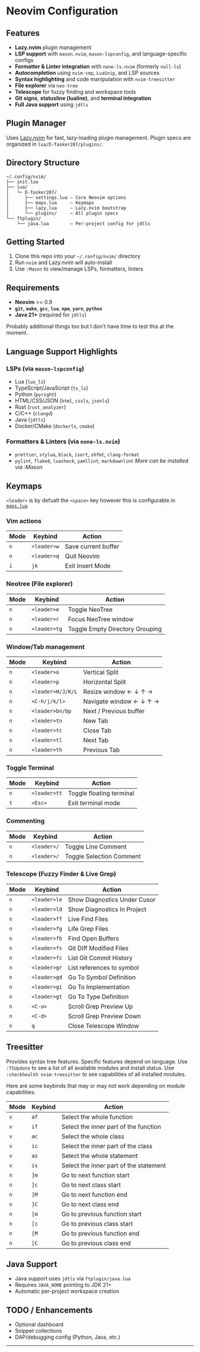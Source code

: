 # Neovim Configuration

## Features

- **Lazy.nvim** plugin management
- **LSP support** with `mason.nvim`, `mason-lspconfig`, and language-specific configs
- **Formatter & Linter integration** with `none-ls.nvim` (formerly `null-ls`)
- **Autocompletion** using `nvim-cmp`, `LuaSnip`, and LSP sources
- **Syntax highlighting** and code manipulation with `nvim-treesitter`
- **File explorer** via `neo-tree`
- **Telescope** for fuzzy finding and workspace tools
- **Git signs**, **statusline (lualine)**, and **terminal integration**
- **Full Java support** using `jdtls`

## Plugin Manager

Uses [Lazy.nvim](https://github.com/folke/lazy.nvim) for fast, lazy-loading plugin management.
Plugin specs are organized in `lua/D-Tasker207/plugins/`.

## Directory Structure

```text
~/.config/nvim/
├── init.lua
├── lua/
│   └─ D-Tasker207/
│      ├── settings.lua – Core Neovim options
│      ├── maps.lua     – Keymaps
│      ├── lazy.lua     – Lazy.nvim bootstrap
│      └── plugins/     – All plugin specs
└── ftplugin/
    └── java.lua        – Per-project config for jdtls
```

## Getting Started

1. Clone this repo into your `~/.config/nvim/` directory
2. Run `nvim` and Lazy.nvim will auto-install
3. Use `:Mason` to view/manage LSPs, formatters, linters

## Requirements

- **Neovim** >= 0.9
- **`git`**, **`make`**, **`gcc`**, **`lua`**, **`npm`**, **`yarn`**, **`python`**
- **Java 21+** (required for `jdtls`)

Probably additional things too but I don't have time to test this at the moment.

## Language Support Highlights

### LSPs (via `mason-lspconfig`)

- Lua (`lua_ls`)
- TypeScript/JavaScript (`ts_ls`)
- Python (`pyright`)
- HTML/CSS/JSON (`html`, `cssls`, `jsonls`)
- Rust (`rust_analyzer`)
- C/C++ (`clangd`)
- Java (`jdtls`)
- Docker/CMake (`dockerls`, `cmake`)

### Formatters & Linters (via `none-ls.nvim`)

- `prettier`, `stylua`, `black`, `isort`, `shfmt`, `clang-format`
- `pylint`, `flake8`, `luacheck`, `yamllint`, `markdownlint`
_More can be installed via :Mason_

## Keymaps

`<leader>` is by defualt the `<space>` key however this is configurable in [`maps.lua`](./lua/D-Tasker207/maps.lua)

### Vim actions

| Mode  | Keybind           | Action                             |
| ----- | ----------------- | ---------------------------------- |
| `n`   | `<leader>w`       | Save current buffer                |
| `n`   | `<leader>q`       | Quit Neovim                        |
| `i`   | `jk`              | Exit Insert Mode                   |

### Neotree (File explorer)

| Mode  | Keybind           | Action                             |
| ----- | ----------------- | ---------------------------------- |
| `n`   | `<leader>e`       | Toggle NeoTree                     |
| `n`   | `<leader>r`       | Focus NeoTree window               |
| `n`   | `<leader>tg`      | Toggle Empty Directory Grouping    |

### Window/Tab management

| Mode  | Keybind           | Action                             |
| ----- | ----------------- | ---------------------------------- |
| `n`   | `<leader>o`       | Vertical Split                     |
| `n`   | `<leader>p`       | Horizontal Split                   |
| `n`   | `<leader>H/J/K/L` | Resize window ← ↓ ↑ →              |
| `n`   | `<C-h/j/k/l>`     | Navigate window ← ↓ ↑ →            |
| `n`   | `<leader>bn/bp`   | Next / Previous buffer             |
| `n`   | `<leader>tn`      | New Tab                            |
| `n`   | `<leader>tc`      | Close Tab                          |
| `n`   | `<leader>tl`      | Next Tab                           |
| `n`   | `<leader>th`      | Previous Tab                       |

### Toggle Terminal

| Mode  | Keybind           | Action                             |
| ----- | ----------------- | ---------------------------------- |
| `n`   | `<leader>tt`      | Toggle floating terminal           |
| `t`   | `<Esc>`           | Exit terminal mode                 |

### Commenting

| Mode  | Keybind           | Action                             |
| ----- | ----------------- | ---------------------------------- |
| `n`   | `<leader>/`       | Toggle Line Comment                |
| `n`   | `<leader>/`       | Toggle Selection Comment           |

### Telescope (Fuzzy Finder & Live Grep)

| Mode  | Keybind           | Action                             |
| ----- | ----------------- | ---------------------------------- |
| `n`   | `<leader>le`      | Show Diagnostics Under Cusor       |
| `n`   | `<leader>ld`      | Show Diagnostics In Project        |
| `n`   | `<leader>ff`      | Live Find Files                    |
| `n`   | `<leader>fg`      | Life Grep Files                    |
| `n`   | `<leader>fb`      | Find Open Buffers                  |
| `n`   | `<leader>fs`      | Git Diff Modified Files            |
| `n`   | `<leader>fc`      | List Git Commit History            |
| `n`   | `<leader>gr`      | List references to symbol          |
| `n`   | `<leader>gd`      | Go To Symbol Definition            |
| `n`   | `<leader>gi`      | Go To Implementation               |
| `n`   | `<leader>gt`      | Go To Type Definition              |
| `n`   | `<C-u>`           | Scroll Grep Preview Up             |
| `n`   | `<C-d>`           | Scroll Grep Preview Down           |
| `n`   | `q`               | Close Telescope Window             |

## Treesitter
Provides syntax tree features. Specific features depend on language.
Use `:TSUpdate` to see a list of all available modules and install status.
Use `:checkhealth nvim-treesitter` to see capabilities of all installed modules.

Here are some keybinds that may or may not work depending on module capabilities.

| Mode  | Keybind           | Action                                 |
| ----- | ----------------- | -------------------------------------- |
| `v`   | `af`              | Select the whole function              |
| `v`   | `if`              | Select the inner part of the function  |
| `v`   | `ac`              | Select the whole class                 |
| `v`   | `ic`              | Select the inner part of the class     |
| `v`   | `as`              | Select the whole statement             |
| `v`   | `is`              | Select the inner part of the statement |
| `n`   | `]m`              | Go to next function start              |
| `n`   | `]c`              | Go to next class start                 |
| `n`   | `]M`              | Go to next function end                |
| `n`   | `]C`              | Go to next class end                   |
| `n`   | `[m`              | Go to previous function start          |
| `n`   | `[c`              | Go to previous class start             |
| `n`   | `[M`              | Go to previous function end            |
| `n`   | `[C`              | Go to previous class end               |

## Java Support

- Java support uses `jdtls` via `ftplugin/java.lua`
- Requires `JAVA_HOME` pointing to JDK 21+
- Automatic per-project workspace creation

## TODO / Enhancements

- Optional dashboard
- Snippet collections
- DAP/debugging config (Python, Java, etc.)

---
